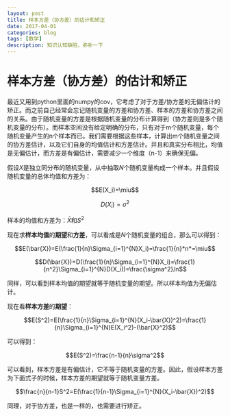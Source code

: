```yaml
--- 
layout: post 
title: 样本方差（协方差）的估计和矫正
date: 2017-04-01 
categories: blog 
tags: [数学] 
description: 知识认知缺陷，弥补一下
--- 
```


# 样本方差（协方差）的估计和矫正

最近又用到python里面的numpy的cov，它考虑了对于方差/协方差的无偏估计的矫正。而之前自己经常会忘记随机变量的方差和协方差、样本的方差和协方差之间的关系。由于随机变量的方差是根据随机变量的分布计算得到（协方差则是多个随机变量的分布）。而样本空间没有给定明确的分布，只有对于m个随机变量，每个随机变量产生的n个样本而已。我们需要根据这些样本，计算出m个随机变量之间的协方差估计，以及它们自身的均值估计和方差估计。并且和真实分布相比，均值是无偏估计，而方差是有偏估计，需要减少一个维度（n-1）来确保无偏。

假设$X$是独立同分布的随机变量，从中抽取$N$个随机变量构成一个样本。并且假设随机变量的总体均值和方差为：

$$E(X_i)=\miu$$

$$D(X_i)=\sigma^2$$

样本的均值和方差为：$\bar{X}$和$S^2$

现在求**样本均值**的**期望**和**方差**，可以看成是$N$个随机变量的组合，那么可以得到：

$$E(\bar{X})=E(\frac{1}{n}\Sigma_{i=1}^{N}X_i)=\frac{1}{n}*n*=\miu$$

$$D(\bar{X})=D(\frac{1}{n}\Sigma_{i=1}^{N}X_i)=\frac{1}{n^2}\Sigma_{i=1}^{N}D(X_i))=\frac{\sigma^2}/n$$

同样，可以看到样本均值的期望就等于随机变量的期望。所以样本均值为无偏估计。

现在看**样本方差**的**期望**：

$$E(S^2)=E(\frac{1}{n}\Sigma_{i=1}^{N}(X_i-\bar{X})^2)=\frac{1}{n}\Sigma_{i=1}^{N}E(X_i^2)-(\bar{X}^2)$$

可以得到：

$$E(S^2)=\frac{n-1}{n}\sigma^2$$

可以看到，样本方差是有偏估计，它不等于随机变量的方差。因此，假设样本方差为下面式子的时候，样本方差的期望就等于随机变量方差。

$$\frac{n}{n-1}S^2=E(\frac{1}{n-1}\Sigma_{i=1}^{N}(X_i-\bar{X})^2)$$

同理，对于协方差，也是一样的，也需要进行矫正。